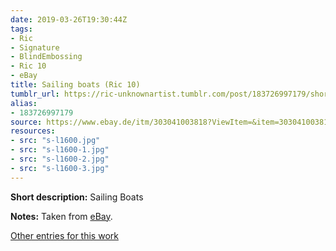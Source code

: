 ```yaml
---
date: 2019-03-26T19:30:44Z
tags:
- Ric
- Signature
- BlindEmbossing
- Ric 10
- eBay
title: Sailing boats (Ric 10)
tumblr_url: https://ric-unknownartist.tumblr.com/post/183726997179/short-description-sailing-boats-notes-taken-from
alias:
- 183726997179
source: https://www.ebay.de/itm/303041003818?ViewItem=&item=303041003818
resources:
- src: "s-l1600.jpg"
- src: "s-l1600-1.jpg"
- src: "s-l1600-2.jpg"
- src: "s-l1600-3.jpg"
---
```


**Short description:** Sailing Boats

**Notes:** Taken from [eBay](https://www.ebay.de/itm/303041003818?ViewItem=&item=303041003818).

[Other entries for this work](/tags/ric-10)
